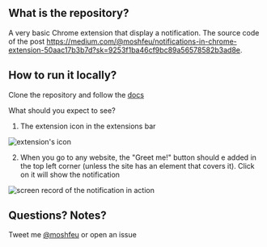 ## What is the repository?

A very basic Chrome extension that display a notification.
The source code of the post https://medium.com/@moshfeu/notifications-in-chrome-extension-50aac17b3b7d?sk=9253f1ba46cf9bc89a56578582b3ad8e.


## How to run it locally?

Clone the repository and follow the [docs](https://developer.chrome.com/extensions/getstarted)

What should you expect to see?

1. The extension icon in the extensions bar

<img src="https://user-images.githubusercontent.com/3723951/81202899-e9b24c80-8fcf-11ea-8ae2-7bfe9c09698a.png" alt="extension's icon" />

2. When you go to any website, the "Greet me!" button should e added in the top left corner (unless the site has an element that covers it).
Click on it will show the notification

<img src="https://user-images.githubusercontent.com/3723951/81202695-a3f58400-8fcf-11ea-9a21-1c568808b07b.gif" alt="screen record of the notification in action" />

## Questions? Notes?

Tweet me [@moshfeu](https://twitter.com/moshfeu) or open an issue
